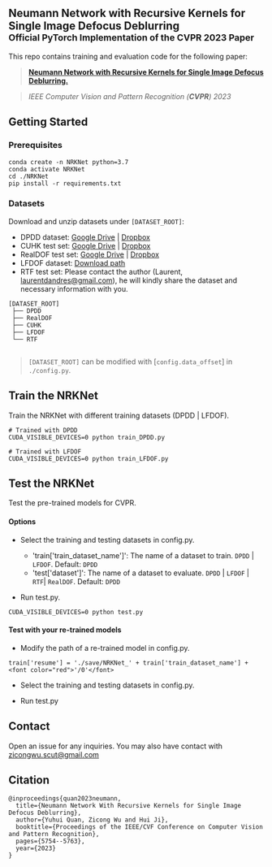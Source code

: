 ## Neumann Network with Recursive Kernels for Single Image Defocus Deblurring<br><sub>Official PyTorch Implementation of the CVPR 2023 Paper</sub><br><sub>
This repo contains training and evaluation code for the following paper:

> [**Neumann Network with Recursive Kernels for Single Image Defocus Deblurring.**](https://openaccess.thecvf.com/content/CVPR2023/html/Quan_Neumann_Network_With_Recursive_Kernels_for_Single_Image_Defocus_Deblurring_CVPR_2023_paper.html)

> *IEEE Computer Vision and Pattern Recognition (**CVPR**) 2023*


## Getting Started
### Prerequisites

```shell
conda create -n NRKNet python=3.7
conda activate NRKNet
cd ./NRKNet
pip install -r requirements.txt
```


###  Datasets
Download and unzip datasets under `[DATASET_ROOT]`:
* DPDD dataset: [Google Drive](https://drive.google.com/open?id=1Mq7WtYMo9mRsJ6I6ccXdY1JJQvwBuMuQ&authuser=codeslake%40gmail.com&usp=drive_fs) | [Dropbox](https://www.dropbox.com/s/w9urn5m4mzllrwu/DPDD.zip?dl=1)
* CUHK test set: [Google Drive](https://drive.google.com/open?id=1Mol1GV-1NNoSX-BCRTE09Sins8LMVRyl&authuser=codeslake%40gmail.com&usp=drive_fs) | [Dropbox](https://www.dropbox.com/s/zxjhzuxsxh4v0cv/CUHK.zip?dl=1)
* RealDOF test set: [Google Drive](https://drive.google.com/open?id=1MyizebyGPzK-VeV1pKVf7OTDl_3GmkdQ&authuser=codeslake%40gmail.com&usp=drive_fs) | [Dropbox](https://www.dropbox.com/s/arox1aixvg67fw5/RealDOF.zip?dl=1)
* LFDOF dataset: [Download path](https://sweb.cityu.edu.hk/miullam/AIFNET/dataset/LFDOF.zip)
* RTF test set: Please contact the author (Laurent, laurentdandres@gmail.com), he will kindly share the dataset and necessary information with you.
```
[DATASET_ROOT]
 ├── DPDD
 ├── RealDOF
 ├── CUHK
 ├── LFDOF
 └── RTF
 
```
> `[DATASET_ROOT]` can be modified with [`config.data_offset`] in `./config.py`.

## Train the NRKNet

Train the NRKNet with different training datasets (DPDD | LFDOF).
```shell
# Trained with DPDD
CUDA_VISIBLE_DEVICES=0 python train_DPDD.py

# Trained with LFDOF
CUDA_VISIBLE_DEVICES=0 python train_LFDOF.py
```
## Test the NRKNet
Test the pre-trained models for CVPR.

#### Options
* Select the training and testing datasets in config.py. 
  * 'train['train_dataset_name']':  The name of a dataset to train. `DPDD` | `LFDOF`. Default: `DPDD`
  * 'test['dataset']':  The name of a dataset to evaluate. `DPDD` | `LFDOF` | `RTF`| `RealDOF`. Default: `DPDD`
   
* Run test.py. 
```shell
CUDA_VISIBLE_DEVICES=0 python test.py
```

#### Test with your re-trained models
* Modify the path of a re-trained model in config.py.

```shell
train['resume'] = './save/NRKNet_' + train['train_dataset_name'] + <font color="red">'/0'</font>
```

* Select the training and testing datasets in config.py.

* Run test.py

## Contact
Open an issue for any inquiries.
You may also have contact with [zicongwu.scut@gmail.com](zicongwu.scut@gmail.com)

## Citation

```
@inproceedings{quan2023neumann,
  title={Neumann Network With Recursive Kernels for Single Image Defocus Deblurring},
  author={Yuhui Quan, Zicong Wu and Hui Ji},
  booktitle={Proceedings of the IEEE/CVF Conference on Computer Vision and Pattern Recognition},
  pages={5754--5763},
  year={2023}
}
```
